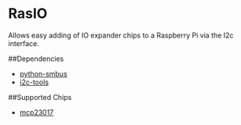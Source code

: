# RasIO
Allows easy adding of IO expander chips to a Raspberry Pi via the I2c interface.

##Dependencies
- [python-smbus](https://launchpad.net/ubuntu/vivid/+package/python-smbus)
- [i2c-tools](https://launchpad.net/ubuntu/+source/i2c-tools/3.1.1-1)

##Supported Chips
- [mcp23017](http://ww1.microchip.com/downloads/en/DeviceDoc/21952b.pdf)

